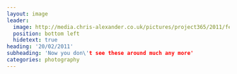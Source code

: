 ```yaml
---
layout: image
leader:
  image: http://media.chris-alexander.co.uk/pictures/project365/2011/feb/20/200211.jpg
  position: bottom left
  hidetext: true
heading: '20/02/2011'
subheading: 'Now you don\'t see these around much any more'
categories: photography
---
```

